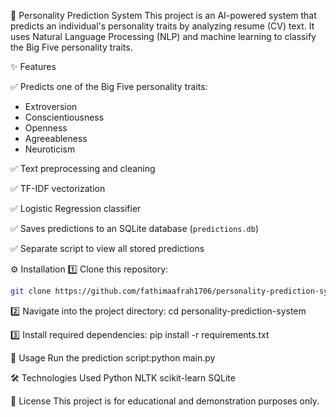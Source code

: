 🧠 Personality Prediction System
This project is an AI-powered system that predicts an individual's personality traits by analyzing resume (CV) text. It uses Natural Language Processing (NLP) and machine learning to classify the Big Five personality traits.

 ✨ Features

✅ Predicts one of the Big Five personality traits:
- Extroversion
- Conscientiousness
- Openness
- Agreeableness
- Neuroticism

✅ Text preprocessing and cleaning

✅ TF-IDF vectorization

✅ Logistic Regression classifier

✅ Saves predictions to an SQLite database (`predictions.db`)

✅ Separate script to view all stored predictions

 ⚙️ Installation
1️⃣ Clone this repository:
```bash
git clone https://github.com/fathimaafrah1706/personality-prediction-system.git
```
2️⃣ Navigate into the project directory:
cd personality-prediction-system

3️⃣ Install required dependencies:
pip install -r requirements.txt

🚀 Usage
Run the prediction script:python main.py

🛠️ Technologies Used
Python
NLTK
scikit-learn
SQLite

📜 License
This project is for educational and demonstration purposes only.
